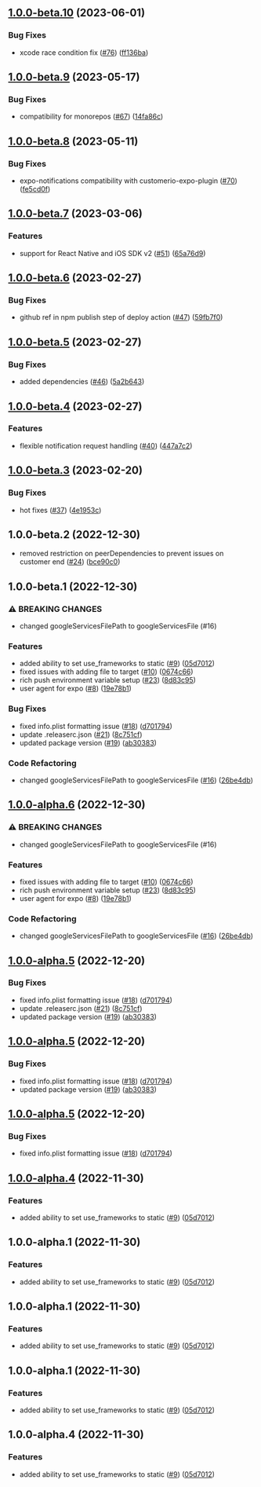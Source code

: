 ## [1.0.0-beta.10](https://github.com/customerio/customerio-expo-plugin/compare/1.0.0-beta.9...1.0.0-beta.10) (2023-06-01)


### Bug Fixes

* xcode race condition fix ([#76](https://github.com/customerio/customerio-expo-plugin/issues/76)) ([ff136ba](https://github.com/customerio/customerio-expo-plugin/commit/ff136ba21e08c4b63a17ad298c8fd71934108efc))

## [1.0.0-beta.9](https://github.com/customerio/customerio-expo-plugin/compare/1.0.0-beta.8...1.0.0-beta.9) (2023-05-17)


### Bug Fixes

* compatibility for monorepos ([#67](https://github.com/customerio/customerio-expo-plugin/issues/67)) ([14fa86c](https://github.com/customerio/customerio-expo-plugin/commit/14fa86cab7b2c3465f7d1afe2906aef70c59af3b))

## [1.0.0-beta.8](https://github.com/customerio/customerio-expo-plugin/compare/1.0.0-beta.7...1.0.0-beta.8) (2023-05-11)


### Bug Fixes

* expo-notifications compatibility with customerio-expo-plugin ([#70](https://github.com/customerio/customerio-expo-plugin/issues/70)) ([fe5cd0f](https://github.com/customerio/customerio-expo-plugin/commit/fe5cd0f5d0dd715e76b8bbfd656b4667eaf63dbf))

## [1.0.0-beta.7](https://github.com/customerio/customerio-expo-plugin/compare/1.0.0-beta.6...1.0.0-beta.7) (2023-03-06)


### Features

* support for React Native and iOS SDK v2 ([#51](https://github.com/customerio/customerio-expo-plugin/issues/51)) ([65a76d9](https://github.com/customerio/customerio-expo-plugin/commit/65a76d98da8c1d012c0ff9f6bb697aea47d3b74f))

## [1.0.0-beta.6](https://github.com/customerio/customerio-expo-plugin/compare/1.0.0-beta.5...1.0.0-beta.6) (2023-02-27)


### Bug Fixes

* github ref in npm publish step of deploy action ([#47](https://github.com/customerio/customerio-expo-plugin/issues/47)) ([59fb7f0](https://github.com/customerio/customerio-expo-plugin/commit/59fb7f0ad5ff05adb828166f4d62d96d18b08f9c))

## [1.0.0-beta.5](https://github.com/customerio/customerio-expo-plugin/compare/1.0.0-beta.4...1.0.0-beta.5) (2023-02-27)


### Bug Fixes

* added dependencies ([#46](https://github.com/customerio/customerio-expo-plugin/issues/46)) ([5a2b643](https://github.com/customerio/customerio-expo-plugin/commit/5a2b643828e080a771fbd24795e818bada1c0e2f))

## [1.0.0-beta.4](https://github.com/customerio/customerio-expo-plugin/compare/1.0.0-beta.3...1.0.0-beta.4) (2023-02-27)


### Features

* flexible notification request handling ([#40](https://github.com/customerio/customerio-expo-plugin/issues/40)) ([447a7c2](https://github.com/customerio/customerio-expo-plugin/commit/447a7c271d2da8d64ad12c5b16207c2c0500a45e))

## [1.0.0-beta.3](https://github.com/customerio/customerio-expo-plugin/compare/1.0.0-beta.2...1.0.0-beta.3) (2023-02-20)


### Bug Fixes

* hot fixes ([#37](https://github.com/customerio/customerio-expo-plugin/issues/37)) ([4e1953c](https://github.com/customerio/customerio-expo-plugin/commit/4e1953c2ab77a04d0586e9afe72dcda7549bf684))

## 1.0.0-beta.2 (2022-12-30)

* removed restriction on peerDependencies to prevent issues on customer end ([#24](https://github.com/customerio/customerio-expo-plugin/issues/24)) ([bce90c0](https://github.com/customerio/customerio-expo-plugin/commit/bce90c0031c10707328c7a16f528f8536bd1c12e))

## 1.0.0-beta.1 (2022-12-30)


### ⚠ BREAKING CHANGES

* changed googleServicesFilePath to googleServicesFile (#16)

### Features

* added ability to set use_frameworks to static ([#9](https://github.com/customerio/customerio-expo-plugin/issues/9)) ([05d7012](https://github.com/customerio/customerio-expo-plugin/commit/05d7012dfdffe70aed7c93ef08fe3975c2440674))
* fixed issues with adding file to target ([#10](https://github.com/customerio/customerio-expo-plugin/issues/10)) ([0674c66](https://github.com/customerio/customerio-expo-plugin/commit/0674c6624dad61fdaa86800327c32f66a37470da))
* rich push environment variable setup ([#23](https://github.com/customerio/customerio-expo-plugin/issues/23)) ([8d83c95](https://github.com/customerio/customerio-expo-plugin/commit/8d83c955ea2f19d9d8ab9a10c069279f1f57db0e))
* user agent for expo ([#8](https://github.com/customerio/customerio-expo-plugin/issues/8)) ([19e78b1](https://github.com/customerio/customerio-expo-plugin/commit/19e78b1f00b04627004af4fa7f2a53c1b0f33ac8))


### Bug Fixes

* fixed info.plist formatting issue ([#18](https://github.com/customerio/customerio-expo-plugin/issues/18)) ([d701794](https://github.com/customerio/customerio-expo-plugin/commit/d70179445ae3fbd051b9d374b159dcb5207ca281))
* update .releaserc.json ([#21](https://github.com/customerio/customerio-expo-plugin/issues/21)) ([8c751cf](https://github.com/customerio/customerio-expo-plugin/commit/8c751cf221fdd2e63190af8be9a4716faac9783c))
* updated package version ([#19](https://github.com/customerio/customerio-expo-plugin/issues/19)) ([ab30383](https://github.com/customerio/customerio-expo-plugin/commit/ab303831c69c8bdee9e6831ebcce67539a6c7e5d))


### Code Refactoring

* changed googleServicesFilePath to googleServicesFile ([#16](https://github.com/customerio/customerio-expo-plugin/issues/16)) ([26be4db](https://github.com/customerio/customerio-expo-plugin/commit/26be4db53893432882b52b25c6040b40c76bca7b))

## [1.0.0-alpha.6](https://github.com/customerio/customerio-expo-plugin/compare/1.0.0-alpha.5...1.0.0-alpha.6) (2022-12-30)


### ⚠ BREAKING CHANGES

* changed googleServicesFilePath to googleServicesFile (#16)

### Features

* fixed issues with adding file to target ([#10](https://github.com/customerio/customerio-expo-plugin/issues/10)) ([0674c66](https://github.com/customerio/customerio-expo-plugin/commit/0674c6624dad61fdaa86800327c32f66a37470da))
* rich push environment variable setup ([#23](https://github.com/customerio/customerio-expo-plugin/issues/23)) ([8d83c95](https://github.com/customerio/customerio-expo-plugin/commit/8d83c955ea2f19d9d8ab9a10c069279f1f57db0e))
* user agent for expo ([#8](https://github.com/customerio/customerio-expo-plugin/issues/8)) ([19e78b1](https://github.com/customerio/customerio-expo-plugin/commit/19e78b1f00b04627004af4fa7f2a53c1b0f33ac8))


### Code Refactoring

* changed googleServicesFilePath to googleServicesFile ([#16](https://github.com/customerio/customerio-expo-plugin/issues/16)) ([26be4db](https://github.com/customerio/customerio-expo-plugin/commit/26be4db53893432882b52b25c6040b40c76bca7b))

## [1.0.0-alpha.5](https://github.com/customerio/customerio-expo-plugin/compare/1.0.0-alpha.4...1.0.0-alpha.5) (2022-12-20)


### Bug Fixes

* fixed info.plist formatting issue ([#18](https://github.com/customerio/customerio-expo-plugin/issues/18)) ([d701794](https://github.com/customerio/customerio-expo-plugin/commit/d70179445ae3fbd051b9d374b159dcb5207ca281))
* update .releaserc.json ([#21](https://github.com/customerio/customerio-expo-plugin/issues/21)) ([8c751cf](https://github.com/customerio/customerio-expo-plugin/commit/8c751cf221fdd2e63190af8be9a4716faac9783c))
* updated package version ([#19](https://github.com/customerio/customerio-expo-plugin/issues/19)) ([ab30383](https://github.com/customerio/customerio-expo-plugin/commit/ab303831c69c8bdee9e6831ebcce67539a6c7e5d))

## [1.0.0-alpha.5](https://github.com/customerio/customerio-expo-plugin/compare/1.0.0-alpha.4...1.0.0-alpha.5) (2022-12-20)


### Bug Fixes

* fixed info.plist formatting issue ([#18](https://github.com/customerio/customerio-expo-plugin/issues/18)) ([d701794](https://github.com/customerio/customerio-expo-plugin/commit/d70179445ae3fbd051b9d374b159dcb5207ca281))
* updated package version ([#19](https://github.com/customerio/customerio-expo-plugin/issues/19)) ([ab30383](https://github.com/customerio/customerio-expo-plugin/commit/ab303831c69c8bdee9e6831ebcce67539a6c7e5d))

## [1.0.0-alpha.5](https://github.com/customerio/customerio-expo-plugin/compare/1.0.0-alpha.4...1.0.0-alpha.5) (2022-12-20)


### Bug Fixes

* fixed info.plist formatting issue ([#18](https://github.com/customerio/customerio-expo-plugin/issues/18)) ([d701794](https://github.com/customerio/customerio-expo-plugin/commit/d70179445ae3fbd051b9d374b159dcb5207ca281))

## [1.0.0-alpha.4](https://github.com/customerio/customerio-expo-plugin/compare/1.0.0-alpha.3...1.0.0-alpha.4) (2022-11-30)


### Features

* added ability to set use_frameworks to static ([#9](https://github.com/customerio/customerio-expo-plugin/issues/9)) ([05d7012](https://github.com/customerio/customerio-expo-plugin/commit/05d7012dfdffe70aed7c93ef08fe3975c2440674))

## 1.0.0-alpha.1 (2022-11-30)


### Features

* added ability to set use_frameworks to static ([#9](https://github.com/customerio/customerio-expo-plugin/issues/9)) ([05d7012](https://github.com/customerio/customerio-expo-plugin/commit/05d7012dfdffe70aed7c93ef08fe3975c2440674))

## 1.0.0-alpha.1 (2022-11-30)


### Features

* added ability to set use_frameworks to static ([#9](https://github.com/customerio/customerio-expo-plugin/issues/9)) ([05d7012](https://github.com/customerio/customerio-expo-plugin/commit/05d7012dfdffe70aed7c93ef08fe3975c2440674))

## 1.0.0-alpha.1 (2022-11-30)


### Features

* added ability to set use_frameworks to static ([#9](https://github.com/customerio/customerio-expo-plugin/issues/9)) ([05d7012](https://github.com/customerio/customerio-expo-plugin/commit/05d7012dfdffe70aed7c93ef08fe3975c2440674))

## 1.0.0-alpha.4 (2022-11-30)


### Features

* added ability to set use_frameworks to static ([#9](https://github.com/customerio/customerio-expo-plugin/issues/9)) ([05d7012](https://github.com/customerio/customerio-expo-plugin/commit/05d7012dfdffe70aed7c93ef08fe3975c2440674))
